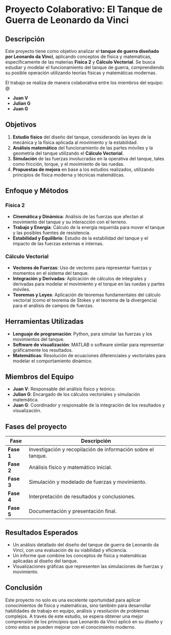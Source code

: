 # Proyecto Colaborativo: El Tanque de Guerra de Leonardo da Vinci

## Descripción

Este proyecto tiene como objetivo analizar el **tanque de guerra diseñado por Leonardo da Vinci**, aplicando conceptos de física y matemáticas, específicamente de las materias **Física 2** y **Cálculo Vectorial**. Se busca estudiar y modelar el funcionamiento del tanque de guerra, comprendiendo su posible operación utilizando teorías físicas y matemáticas modernas.

El trabajo se realiza de manera colaborativa entre los miembros del equipo: @

- **Juan V**  
- **Julian G**  
- **Juan G**

## Objetivos

1. **Estudio físico** del diseño del tanque, considerando las leyes de la mecánica y la física aplicada al movimiento y la estabilidad.
2. **Análisis matemático** del funcionamiento de las partes móviles y la geometría del tanque utilizando el **Cálculo Vectorial**.
3. **Simulación** de las fuerzas involucradas en la operativa del tanque, tales como fricción, torque, y el movimiento de las ruedas.
4. **Propuestas de mejora** en base a los estudios realizados, utilizando principios de física moderna y técnicas matemáticas.

## Enfoque y Métodos

### Física 2
- **Cinemática y Dinámica**: Análisis de las fuerzas que afectan al movimiento del tanque y su interacción con el terreno.
- **Trabajo y Energía**: Cálculo de la energía requerida para mover el tanque y las posibles fuentes de resistencia.
- **Estabilidad y Equilibrio**: Estudio de la estabilidad del tanque y el impacto de las fuerzas externas e internas.

### Cálculo Vectorial
- **Vectores de Fuerzas**: Uso de vectores para representar fuerzas y momentos en el sistema del tanque.
- **Integración y Derivadas**: Aplicación de cálculos de integrales y derivadas para modelar el movimiento y el torque en las ruedas y partes móviles.
- **Teoremas y Leyes**: Aplicación de teoremas fundamentales del cálculo vectorial (como el teorema de Stokes y el teorema de la divergencia) para el análisis de campos de fuerzas.

## Herramientas Utilizadas

- **Lenguaje de programación**: Python, para simular las fuerzas y los movimientos del tanque.
- **Software de visualización**: MATLAB o software similar para representar gráficamente los resultados.
- **Matemáticas**: Resolución de ecuaciones diferenciales y vectoriales para modelar el comportamiento dinámico.

## Miembros del Equipo

- **Juan V**: Responsable del análisis físico y teórico.
- **Julian G**: Encargado de los cálculos vectoriales y simulación matemática.
- **Juan G**: Coordinador y responsable de la integración de los resultados y visualización.

## Fases del proyecto

| Fase                      | Descripción                                                       |
|---------------------------|-------------------------------------------------------------------|
| **Fase 1**                 | Investigación y recopilación de información sobre el tanque.      |
| **Fase 2**                 | Análisis físico y matemático inicial.                             |
| **Fase 3**                 | Simulación y modelado de fuerzas y movimiento.                    |
| **Fase 4**                 | Interpretación de resultados y conclusiones.                      |
| **Fase 5**                 | Documentación y presentación final.                              |

## Resultados Esperados

- Un análisis detallado del diseño del tanque de guerra de Leonardo da Vinci, con una evaluación de su viabilidad y eficiencia.
- Un informe que combine los conceptos de física y matemáticas aplicadas al diseño del tanque.
- Visualizaciones gráficas que representen las simulaciones de fuerzas y movimiento.

## Conclusión

Este proyecto no solo es una excelente oportunidad para aplicar conocimientos de física y matemáticas, sino también para desarrollar habilidades de trabajo en equipo, análisis y resolución de problemas complejos. A través de este estudio, se espera obtener una mejor comprensión de los principios que Leonardo da Vinci aplicó en su diseño y cómo estos se pueden mejorar con el conocimiento moderno.

